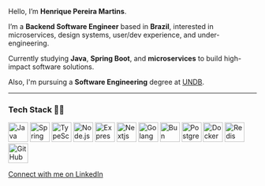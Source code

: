 Hello, I’m **Henrique Pereira Martins**.

I’m a **Backend Software Engineer** based in **Brazil**, interested in microservices, design systems, user/dev experience, and under-engineering.

Currently studying **Java**, **Spring Boot**, and **microservices** to build high-impact software solutions.

Also, I'm pursuing a **Software Engineering** degree at [UNDB](https://undb.edu.br).

---

### Tech Stack 👨‍💻

<p float="left">
  <img src="https://raw.githubusercontent.com/marwin1991/profile-technology-icons/main/icons/java.png" alt="Java" width="40" height="40" />
  <img src="https://raw.githubusercontent.com/marwin1991/profile-technology-icons/main/icons/spring.png" alt="Spring" width="40" height="40" />
  <img src="https://raw.githubusercontent.com/marwin1991/profile-technology-icons/main/icons/typescript.png" alt="TypeScript" width="40" height="40" />
  <img src="https://raw.githubusercontent.com/marwin1991/profile-technology-icons/refs/heads/main/icons/node_js.png" alt="Node.js" width="40" height="40" />
  <img src="https://raw.githubusercontent.com/marwin1991/profile-technology-icons/main/icons/express.png" alt="Express" width="40" height="40" />
  <img src="https://raw.githubusercontent.com/marwin1991/profile-technology-icons/refs/heads/main/icons/next_js.png" alt="Nextjs" width="40" height="40" />
  <img src="https://raw.githubusercontent.com/marwin1991/profile-technology-icons/main/icons/go.png" alt="Golang" width="40" height="40" />
  <img src="https://raw.githubusercontent.com/marwin1991/profile-technology-icons/refs/heads/main/icons/bun_js.png" alt="Bun" width="40" height="40" />
  <img src="https://raw.githubusercontent.com/marwin1991/profile-technology-icons/main/icons/postgresql.png" alt="PostgreSQL" width="40" height="40" />
  <img src="https://raw.githubusercontent.com/marwin1991/profile-technology-icons/main/icons/docker.png" alt="Docker" width="40" height="40" />
  <img src="https://raw.githubusercontent.com/marwin1991/profile-technology-icons/main/icons/redis.png" alt="Redis" width="40" height="40" />
  <img src="https://raw.githubusercontent.com/marwin1991/profile-technology-icons/main/icons/github.png" alt="GitHub" width="40" height="40" />
</p>

[Connect with me on LinkedIn](https://linkedin.com/in/henriquepereiramartins/)
